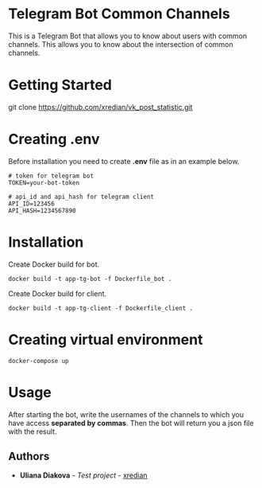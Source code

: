 # Telegram Bot Common Channels

This is a Telegram Bot that allows you to know about users with common channels. 
This allows you to know about the intersection of common channels.

# Getting Started

git clone https://github.com/xredian/vk_post_statistic.git

# Creating .env

Before installation you need to create **.env** file as in an example below.

```
# token for telegram bot
TOKEN=your-bot-token

# api_id and api_hash for telegram client
API_ID=123456
API_HASH=1234567890
```

# Installation

Create Docker build for bot.
```
docker build -t app-tg-bot -f Dockerfile_bot .
```
Create Docker build for client.
```
docker build -t app-tg-client -f Dockerfile_client .
```

# Creating virtual environment
```
docker-compose up 
```

# Usage

After starting the bot, write the usernames of the channels to which you have access **separated by commas**. 
Then the bot will return you a json file with the result.

## Authors

* **Uliana Diakova** - *Test project* - [xredian](https://github.com/xredian)

